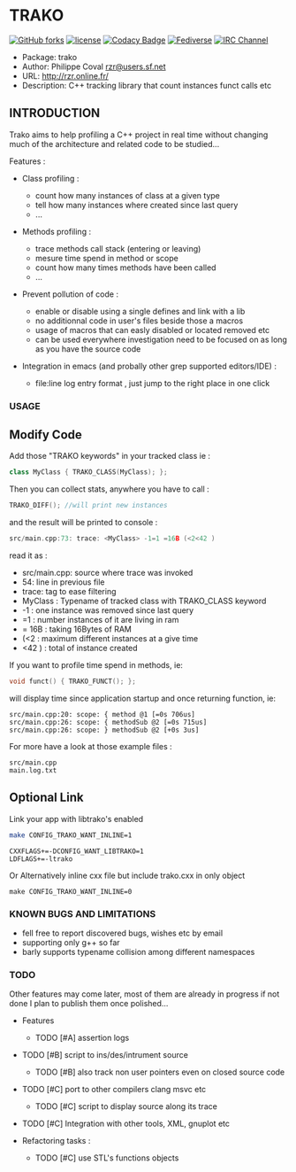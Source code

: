 # TRAKO #

[![GitHub forks](
https://img.shields.io/github/forks/rzr/trako.svg?style=social&label=Fork&maxAge=2592000
)](
https://GitHub.com/rzr/trako/network/
)
[![license](
https://img.shields.io/badge/license-LGPL-3p.svg
)](LGPL-3p)
[![Codacy Badge](
https://app.codacy.com/project/badge/Grade/1974469fd285468380f5223dee280949
)](
https://www.codacy.com/manual/rzr/trako?utm_source=github.com&amp;utm_medium=referral&amp;utm_content=rzr/trako&amp;utm_campaign=Badge_Grade
)
[![Fediverse](
https://img.shields.io/mastodon/follow/279303?domain=https%3A%2F%2Fmastodon.social&style=social
)](
https://mastodon.social/@rzr/104472726388678528#Trako#
)
[![IRC Channel](
https://img.shields.io/badge/chat-on%20freenode-brightgreen.svg
)](
https://kiwiirc.com/client/irc.freenode.net/#iot
)

* Package: trako
* Author: Philippe Coval <rzr@users.sf.net>
* URL: <http://rzr.online.fr/>
* Description: C++ tracking library that count instances funct calls etc

## INTRODUCTION ##

Trako aims to help profiling a C++ project in real time
without changing much of the architecture and related code to be studied...

Features :

* Class profiling :
  * count how many instances of class at a given type
  * tell how many instances where created since last query
  * ...

* Methods profiling :
  * trace methods call stack (entering or leaving)
  * mesure time spend in method or scope
  * count how many times methods have been called
  * ...

* Prevent pollution of code :
  * enable or disable using a single defines and link with a lib
  * no additionnal code in user's files beside those a macros
  * usage of macros that can easly disabled or located removed etc
  * can be used everywhere investigation need to be focused on
    as long as you have the source code

* Integration in emacs (and probally other grep supported editors/IDE) :
  * file:line log entry format , just jump to the right place in one click

### USAGE ###

## Modify Code ##

Add those "TRAKO keywords" in your tracked class ie :

```c++
class MyClass { TRAKO_CLASS(MyClass); };
```

Then you can collect stats, anywhere you have to call :

```c++
TRAKO_DIFF(); //will print new instances
```

and the result will be printed to console :

```c++
src/main.cpp:73: trace: <MyClass> -1=1 =16B (<2<42 )
```

read it as :

* src/main.cpp: source where trace was invoked
* 54: line in previous file
* trace: tag to ease filtering
* MyClass : Typename of tracked class with TRAKO_CLASS keyword
* -1 : one instance was removed since last query
* =1 : number instances of it are living in ram
* = 16B  : taking 16Bytes of RAM
* (<2 : maximum different instances at a give time
* <42 ) : total of instance created

If you want to profile time spend in methods, ie:

```c++
void funct() { TRAKO_FUNCT(); };
```

will display time since application startup and once returning function, ie:

```
src/main.cpp:20: scope: { method @1 [=0s 706us]
src/main.cpp:26: scope: { methodSub @2 [=0s 715us]
src/main.cpp:26: scope: } methodSub @2 [+0s 3us]
```

For more have a look at those example files :

```
src/main.cpp
main.log.txt
```

## Optional Link ##

Link your app with libtrako's enabled

```sh
make CONFIG_TRAKO_WANT_INLINE=1
```

```make
CXXFLAGS+=-DCONFIG_WANT_LIBTRAKO=1
LDFLAGS+=-ltrako
```

Or Alternatively inline cxx file but include trako.cxx in only object

```make
make CONFIG_TRAKO_WANT_INLINE=0
```

### KNOWN BUGS AND LIMITATIONS ###

* fell free to report discovered bugs, wishes etc by email
* supporting only g++ so far
* barly supports typename collision among different namespaces

### TODO ###

Other features may come later,
most of them are already in progress if not done
I plan to publish them once polished...

* Features
  * TODO [#A] assertion logs
* TODO [#B] script to ins/des/intrument source
  * TODO [#B] also track non user pointers even on closed source code
* TODO [#C] port to other compilers clang msvc etc
  * TODO [#C] script to display source along its trace
* TODO [#C] Integration with other tools, XML, gnuplot etc

* Refactoring tasks :
  * TODO [#C] use STL's functions objects
